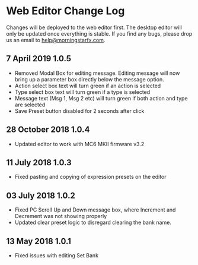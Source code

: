 # Web Editor Change Log
Changes will be deployed to the web editor first. The desktop editor will only be updated once everything is stable. If you find any bugs, please drop us an email to help@morningstarfx.com.

## 7 April 2019 1.0.5
- Removed Modal Box for editing message. Editing message will now bring up a parameter box directly below the message option.
- Action select box text will turn green if an action is selected
- Type select box text will turn green if a type is selected
- Message text (Msg 1, Msg 2 etc) will turn green if both action and type are selected
- Save Preset button disabled for 2 seconds after click

## 28 October 2018 1.0.4
- Updated editor to work with MC6 MKII firmware v3.2

## 11 July 2018 1.0.3
- Fixed pasting and copying of expression presets on the editor

## 03 July 2018 1.0.2
- Fixed PC Scroll Up and Down message box, where Increment and Decrement was not showing properly
- Updated clear preset logic to disregard clearing the bank name.

## 13 May 2018 1.0.1
- Fixed issues with editing Set Bank
